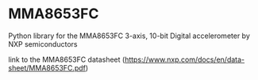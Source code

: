 # MMA8653FC
Python library for the MMA8653FC 3-axis, 10-bit Digital accelerometer by NXP semiconductors

link to the MMA8653FC datasheet (https://www.nxp.com/docs/en/data-sheet/MMA8653FC.pdf)
